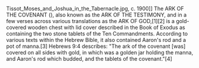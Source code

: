 Tissot_Moses_and_Joshua_in_the_Tabernacle.jpg, c. 1900]] The ARK OF THE COVENANT (), also known as the ARK OF THE TESTIMONY, and in a few verses across various translations as the ARK OF GOD,[1][2] is a gold-covered wooden chest with lid cover described in the Book of Exodus as containing the two stone tablets of the Ten Commandments. According to various texts within the Hebrew Bible, it also contained Aaron's rod and a pot of manna.[3] Hebrews 9:4 describes: "The ark of the covenant [was] covered on all sides with gold, in which was a golden jar holding the manna, and Aaron's rod which budded, and the tablets of the covenant."[4]
